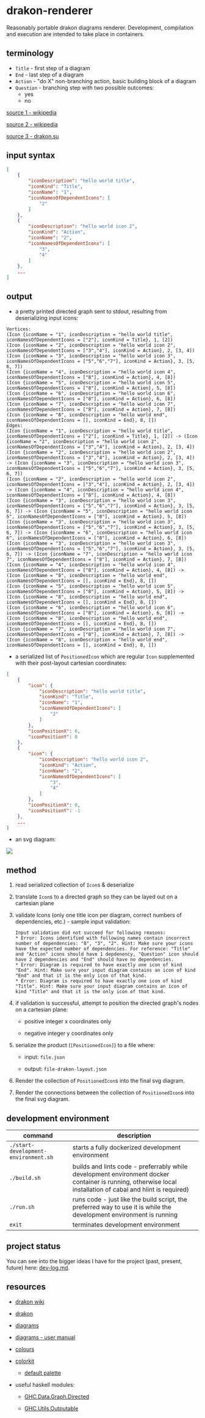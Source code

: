 # drakon-renderer

Reasonably portable drakon diagrams renderer. Development, compilation and execution are intended to take place in containers.

## terminology

* `Title` - first step of a diagram
* `End` - last step of a diagram
* `Action` - "do X" non-branching action, basic building block of a diagram
* `Question` - branching step with two possible outcomes:
  * yes
  * no

[source 1 - wikipedia](https://en.m.wikipedia.org/wiki/DRAKON#/media/File%3AIcons_of_Visual_Programming_Language_--DRAKON--.png)

[source 2 - wikipedia](https://en.m.wikipedia.org/wiki/DRAKON)

[source 3 - drakon.su](https://drakon.su/start)

## input syntax

```json
[
    {
        "iconDescription": "hello world title",
        "iconKind": "Title",
        "iconName": "1",
        "iconNamesOfDependentIcons": [
            "2"
        ]
    },
    {
        "iconDescription": "hello world icon 2",
        "iconKind": "Action",
        "iconName": "2",
        "iconNamesOfDependentIcons": [
            "3",
            "4"
        ]
    },
    ...
]
```

## output

* a pretty printed directed graph sent to stdout, resulting from deserializing input icons:

```
Vertices:
(Icon {iconName = "1", iconDescription = "hello world title", iconNamesOfDependentIcons = ["2"], iconKind = Title}, 1, [2])
(Icon {iconName = "2", iconDescription = "hello world icon 2", iconNamesOfDependentIcons = ["3","4"], iconKind = Action}, 2, [3, 4])
(Icon {iconName = "3", iconDescription = "hello world icon 3", iconNamesOfDependentIcons = ["5","6","7"], iconKind = Action}, 3, [5, 6, 7])
(Icon {iconName = "4", iconDescription = "hello world icon 4", iconNamesOfDependentIcons = ["8"], iconKind = Action}, 4, [8])
(Icon {iconName = "5", iconDescription = "hello world icon 5", iconNamesOfDependentIcons = ["8"], iconKind = Action}, 5, [8])
(Icon {iconName = "6", iconDescription = "hello world icon 6", iconNamesOfDependentIcons = ["8"], iconKind = Action}, 6, [8])
(Icon {iconName = "7", iconDescription = "hello world icon 7", iconNamesOfDependentIcons = ["8"], iconKind = Action}, 7, [8])
(Icon {iconName = "8", iconDescription = "hello world end", iconNamesOfDependentIcons = [], iconKind = End}, 8, [])
Edges:
(Icon {iconName = "1", iconDescription = "hello world title", iconNamesOfDependentIcons = ["2"], iconKind = Title}, 1, [2]) -> (Icon {iconName = "2", iconDescription = "hello world icon 2", iconNamesOfDependentIcons = ["3","4"], iconKind = Action}, 2, [3, 4])
(Icon {iconName = "2", iconDescription = "hello world icon 2", iconNamesOfDependentIcons = ["3","4"], iconKind = Action}, 2, [3, 4]) -> (Icon {iconName = "3", iconDescription = "hello world icon 3", iconNamesOfDependentIcons = ["5","6","7"], iconKind = Action}, 3, [5, 6, 7])
(Icon {iconName = "2", iconDescription = "hello world icon 2", iconNamesOfDependentIcons = ["3","4"], iconKind = Action}, 2, [3, 4]) -> (Icon {iconName = "4", iconDescription = "hello world icon 4", iconNamesOfDependentIcons = ["8"], iconKind = Action}, 4, [8])
(Icon {iconName = "3", iconDescription = "hello world icon 3", iconNamesOfDependentIcons = ["5","6","7"], iconKind = Action}, 3, [5, 6, 7]) -> (Icon {iconName = "5", iconDescription = "hello world icon 5", iconNamesOfDependentIcons = ["8"], iconKind = Action}, 5, [8])
(Icon {iconName = "3", iconDescription = "hello world icon 3", iconNamesOfDependentIcons = ["5","6","7"], iconKind = Action}, 3, [5, 6, 7]) -> (Icon {iconName = "6", iconDescription = "hello world icon 6", iconNamesOfDependentIcons = ["8"], iconKind = Action}, 6, [8])
(Icon {iconName = "3", iconDescription = "hello world icon 3", iconNamesOfDependentIcons = ["5","6","7"], iconKind = Action}, 3, [5, 6, 7]) -> (Icon {iconName = "7", iconDescription = "hello world icon 7", iconNamesOfDependentIcons = ["8"], iconKind = Action}, 7, [8])
(Icon {iconName = "4", iconDescription = "hello world icon 4", iconNamesOfDependentIcons = ["8"], iconKind = Action}, 4, [8]) -> (Icon {iconName = "8", iconDescription = "hello world end", iconNamesOfDependentIcons = [], iconKind = End}, 8, [])
(Icon {iconName = "5", iconDescription = "hello world icon 5", iconNamesOfDependentIcons = ["8"], iconKind = Action}, 5, [8]) -> (Icon {iconName = "8", iconDescription = "hello world end", iconNamesOfDependentIcons = [], iconKind = End}, 8, [])
(Icon {iconName = "6", iconDescription = "hello world icon 6", iconNamesOfDependentIcons = ["8"], iconKind = Action}, 6, [8]) -> (Icon {iconName = "8", iconDescription = "hello world end", iconNamesOfDependentIcons = [], iconKind = End}, 8, [])
(Icon {iconName = "7", iconDescription = "hello world icon 7", iconNamesOfDependentIcons = ["8"], iconKind = Action}, 7, [8]) -> (Icon {iconName = "8", iconDescription = "hello world end", iconNamesOfDependentIcons = [], iconKind = End}, 8, [])
```

* a serialized list of `PositionedIcon` which are regular `Icon` supplemented with their post-layout cartesian coordinates:

```json
[
    {
        "icon": {
            "iconDescription": "hello world title",
            "iconKind": "Title",
            "iconName": "1",
            "iconNamesOfDependentIcons": [
                "2"
            ]
        },
        "iconPositionX": 0,
        "iconPositionY": 0
    },
    {
        "icon": {
            "iconDescription": "hello world icon 2",
            "iconKind": "Action",
            "iconName": "2",
            "iconNamesOfDependentIcons": [
                "3",
                "4"
            ]
        },
        "iconPositionX": 0,
        "iconPositionY": -1
    },
    ...
]
```

* an svg diagram:

![](./diagrams/drakon-diagram.svg)

## method

1. read serialized collection of `Icon`s & deserialize

2. translate `Icon`s to a directed graph so they can be layed out on a cartesian plane

3. validate Icons (only one title icon per diagram, correct numbers of dependencies, etc.) - sample input validation:

    ```
    Input validation did not succeed for following reasons:
    * Error: Icons identified with following names contain incorrect number of dependencies: "8", "3", "2". Hint: Make sure your icons have the expected number of dependencies. For reference: "Title" and "Action" icons should have 1 depdenency, "Question" icon should have 2 dependencies and "End" should have no dependencies.
    * Error: Diagram is required to have exactly one icon of kind "End". Hint: Make sure your input diagram contains an icon of kind "End" and that it is the only icon of that kind.
    * Error: Diagram is required to have exactly one icon of kind "Title". Hint: Make sure your input diagram contains an icon of kind "Title" and that it is the only icon of that kind.
    ```

4. if validation is successful, attempt to position the directed graph's nodes on a cartesian plane:

    * positive integer x coordinates only

    * negative integer y coordinates only

5. serialize the product (`[PositionedIcon]`) to a file where:

    * input: `file.json`

    * output: `file-drakon-layout.json`

6. Render the collection of `PositionedIcon`s into the final svg diagram.

7. Render the connections between the collection of `PositionedIcon`s into the final svg diagram.

## development environment

| command | description |
| --- | --- |
| `./start-development-environment.sh` | starts a fully dockerized development environment |
| `./build.sh` | builds and lints code - preferrably while development environment docker container is running, otherwise local installation of cabal and hlint is required) |
| `./run.sh` | runs code - just like the build script, the preferred way to use it is while the development environment is running |
| `exit` | terminates development environment |

## project status

You can see into the bigger ideas I have for the project (past, present, future) here: [dev-log.md](./dev-log.md).

## resources

* [drakon wiki](https://en.m.wikipedia.org/wiki/DRAKON)

* [drakon](https://drakonhub.com/read/docs)

* [diagrams](https://archives.haskell.org/projects.haskell.org/diagrams/doc/quickstart.html#introduction)

* [diagrams - user manual](https://archives.haskell.org/projects.haskell.org/diagrams/doc/manual.html)

* [colours](https://www.colourlovers.com)

* [colorkit](https://colorkit.co/)

  * [default palette](https://colorkit.co/palette/642915-963e20-c7522a-e5c185-fbf2c4-74a892-008585-006464-004343/)

* useful haskell modules:

  * [GHC.Data.Graph.Directed](https://hackage.haskell.org/package/ghc-9.4.7/docs/GHC-Data-Graph-Directed.html)

  * [GHC.Utils.Outputable](https://hackage.haskell.org/package/ghc-9.4.7/docs/GHC-Utils-Outputable.html)
